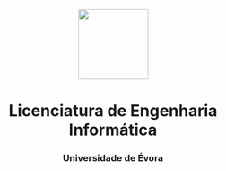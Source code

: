 
<p align="center">
 <img src="https://media-exp1.licdn.com/dms/image/C4D1BAQFXbFOCkyU6_Q/company-background_10000/0/1612543717706?e=2147483647&v=beta&t=uMxx0Lx8R-t3Fglk10B_hbF_KvMYf87EJvoqUdtsRpQ" align="center" height="125"> <br/>
</p>
<h1 align="center">Licenciatura de Engenharia Informática</h1>
<h3 align="center">Universidade de Évora</h3>
